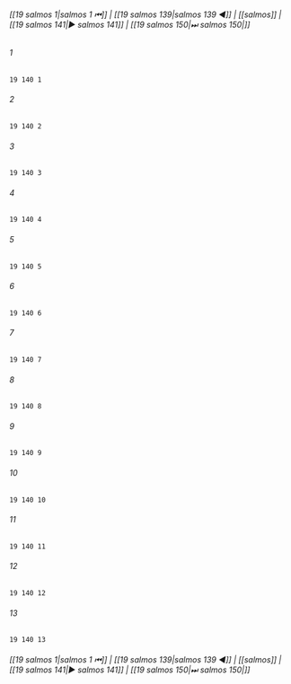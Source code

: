 
###### [[19 salmos 1|salmos 1 ⏮]] | [[19 salmos 139|salmos 139 ◀]] | [[salmos]] | [[19 salmos 141|▶ salmos 141]] | [[19 salmos 150|⏭ salmos 150|]]

###### 1
``` verse
19 140 1 
```
###### 2
``` verse
19 140 2 
```
###### 3
``` verse
19 140 3 
```
###### 4
``` verse
19 140 4 
```
###### 5
``` verse
19 140 5 
```
###### 6
``` verse
19 140 6 
```
###### 7
``` verse
19 140 7 
```
###### 8
``` verse
19 140 8 
```
###### 9
``` verse
19 140 9 
```
###### 10
``` verse
19 140 10 
```
###### 11
``` verse
19 140 11 
```
###### 12
``` verse
19 140 12 
```
###### 13
``` verse
19 140 13 
```

###### [[19 salmos 1|salmos 1 ⏮]] | [[19 salmos 139|salmos 139 ◀]] | [[salmos]] | [[19 salmos 141|▶ salmos 141]] | [[19 salmos 150|⏭ salmos 150|]]

